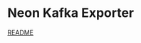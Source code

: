 # Neon Kafka Exporter
[README](https://github.com/sagecontinuum/neon-kafka-exporter/blob/main/README.md)
